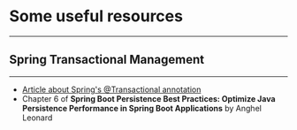 # Some useful resources
--------------------------
## Spring Transactional Management ##
-----------------------------------
* [Article about Spring's @Transactional annotation](https://www.marcobehler.com/guides/spring-transaction-management-transactional-in-depth)
* Chapter 6 of **Spring Boot Persistence Best Practices: Optimize Java Persistence Performance in Spring Boot Applications** by Anghel Leonard

